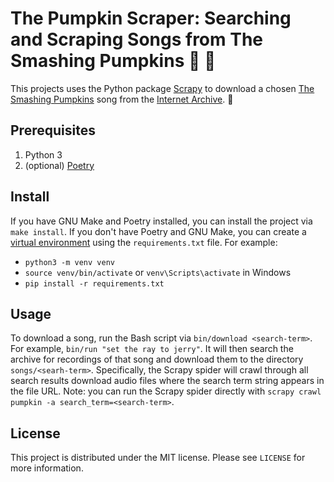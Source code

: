 # The Pumpkin Scraper: Searching and Scraping Songs from The Smashing Pumpkins 🎃  🔨
This projects uses the Python package [Scrapy](https://scrapy.org/) to download a chosen [The Smashing Pumpkins](https://smashingpumpkins.com/) song from the [Internet Archive](https://archive.org/). 🔨 

## Prerequisites
1. Python 3
1. (optional) [Poetry](https://python-poetry.org/)

## Install
If you have GNU Make and Poetry installed, you can install the project via `make install`. If you don't have Poetry and GNU Make, you can create a [virtual environment](https://docs.python.org/3/tutorial/venv.html) using the `requirements.txt` file. For example:

* `python3 -m venv venv`
* `source venv/bin/activate` or `venv\Scripts\activate` in Windows
* `pip install -r requirements.txt`

## Usage
To download a song, run the Bash script via `bin/download <search-term>`. For example, `bin/run "set the ray to jerry"`. It will then search the archive for recordings of that song and download them to the directory `songs/<searh-term>`. Specifically, the Scrapy spider will crawl through all search results download audio files where the search term string appears in the file URL. Note: you can run the Scrapy spider directly with `scrapy crawl pumpkin -a search_term=<search-term>`.

## License
This project is distributed under the MIT license. Please see `LICENSE` for more information.
